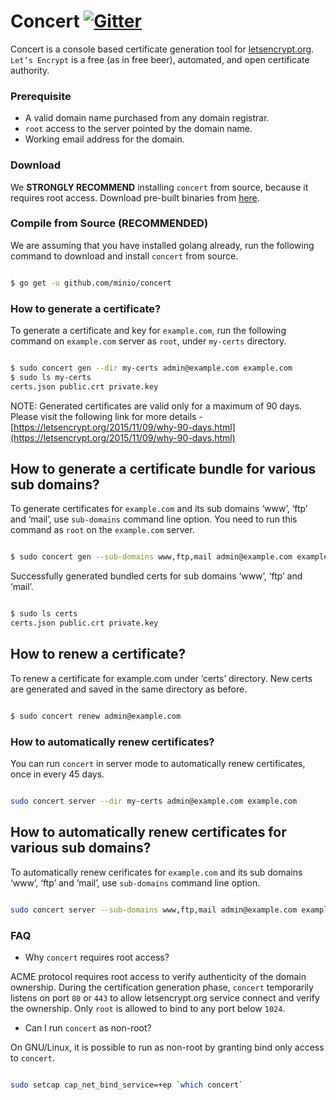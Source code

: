 # Concert [![Gitter](https://badges.gitter.im/Join%20Chat.svg)](https://gitter.im/Minio/minio?utm_source=badge&utm_medium=badge&utm_campaign=pr-badge&utm_content=badge)

Concert is a console based certificate generation tool for [letsencrypt.org](https://letsencrypt.org/). `Let’s Encrypt` is a free (as in free beer), automated, and open certificate authority.

### Prerequisite

* A valid domain name purchased from any domain registrar.
* `root` access to the server pointed by the domain name.
* Working email address for the domain.

### Download

We **STRONGLY RECOMMEND** installing `concert` from source, because it requires root access. Download pre-built binaries from [here](https://github.com/minio/concert/releases).

### Compile from Source (RECOMMENDED)

We are assuming that you have installed golang already, run the following command to download and install `concert` from source.

```sh

$ go get -u github.com/minio/concert

```

### How to generate a certificate?

To generate a certificate and key for `example.com`, run the following command on `example.com` server as `root`, under `my-certs` directory.

```sh

$ sudo concert gen --dir my-certs admin@example.com example.com
$ sudo ls my-certs
certs.json public.crt private.key

```

NOTE: Generated certificates are valid only for a maximum of 90 days. Please visit the following link for more details - [https://letsencrypt.org/2015/11/09/why-90-days.html](https://letsencrypt.org/2015/11/09/why-90-days.html)

## How to generate a certificate bundle for various sub domains?

To generate certificates for `example.com` and its sub domains ‘www’, ‘ftp’ and ‘mail’, use `sub-domains` command line option. You need to run this command as `root` on the `example.com` server.

```sh

$ sudo concert gen --sub-domains www,ftp,mail admin@example.com example.com

```

Successfully generated bundled certs for sub domains ‘www’, ‘ftp’ and ‘mail’.

```bash

$ sudo ls certs
certs.json public.crt private.key

```

## How to renew a certificate?

To renew a certificate for example.com under ‘certs’ directory. New certs are generated and saved in the same directory as before.

```sh

$ sudo concert renew admin@example.com

```

### How to automatically renew certificates?

You can run `concert` in server mode to automatically renew certificates, once in every 45 days.

```sh

sudo concert server --dir my-certs admin@example.com example.com

```

## How to automatically renew certificates for various sub domains?

To automatically renew cerificates for `example.com` and its sub domains ‘www’, ‘ftp’ and ‘mail’, use `sub-domains` command line option.

```sh

sudo concert server --sub-domains www,ftp,mail admin@example.com example.com

```

### FAQ

* Why `concert` requires root access?

ACME protocol requires root access to verify authenticity of the domain ownership. During the certification generation phase, `concert` temporarily listens on port `80` or `443` to allow letsencrypt.org service connect and verify the ownership. Only `root` is allowed to bind to any port below `1024`.

* Can I run `concert` as non-root?

On GNU/Linux, it is possible to run as non-root by granting bind only access to  `concert`.

```sh

sudo setcap cap_net_bind_service=+ep `which concert`

```

